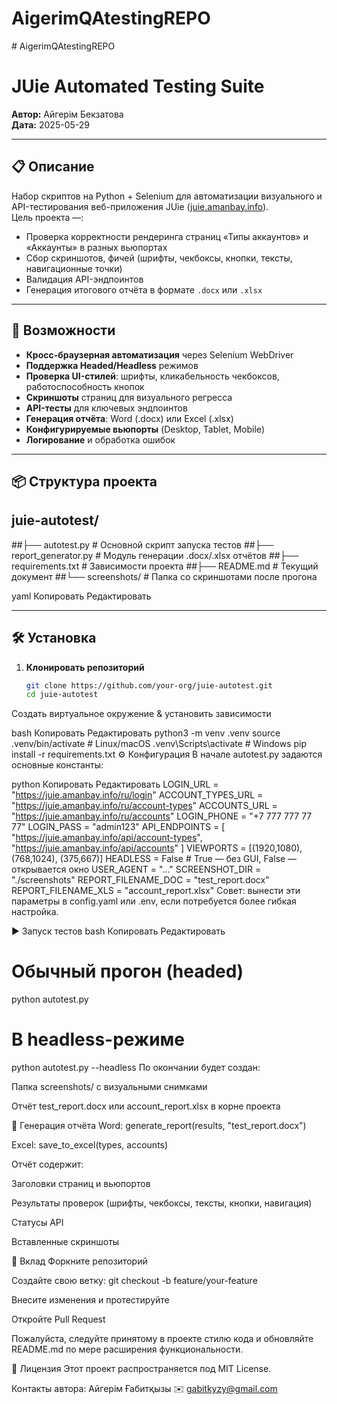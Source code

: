 # AigerimQAtestingREPO


﻿# AigerimQAtestingREPO

# JUie Automated Testing Suite

**Автор:** Айгерім Бекзатова  
**Дата:** 2025-05-29

---

## 📋 Описание

Набор скриптов на Python + Selenium для автоматизации визуального и API-тестирования веб-приложения JUie ([juie.amanbay.info](https://juie.amanbay.info)).  
Цель проекта —:

- Проверка корректности рендеринга страниц «Типы аккаунтов» и «Аккаунты» в разных вьюпортах  
- Сбор скриншотов, фичей (шрифты, чекбоксы, кнопки, тексты, навигационные точки)  
- Валидация API-эндпоинтов  
- Генерация итогового отчёта в формате `.docx` или `.xlsx`

---

## 🚀 Возможности

- **Кросс-браузерная автоматизация** через Selenium WebDriver  
- **Поддержка Headed/Headless** режимов  
- **Проверка UI-стилей**: шрифты, кликабельность чекбоксов, работоспособность кнопок  
- **Скриншоты** страниц для визуального регресса  
- **API-тесты** для ключевых эндпоинтов  
- **Генерация отчёта**: Word (.docx) или Excel (.xlsx)  
- **Конфигурируемые вьюпорты** (Desktop, Tablet, Mobile)  
- **Логирование** и обработка ошибок

---

## 📦 Структура проекта

## juie-autotest/
##├── autotest.py # Основной скрипт запуска тестов
##├── report_generator.py # Модуль генерации .docx/.xlsx отчётов
##├── requirements.txt # Зависимости проекта
##├── README.md # Текущий документ
##└── screenshots/ # Папка со скриншотами после прогона

yaml
Копировать
Редактировать

---

## 🛠️ Установка

1. **Клонировать репозиторий**  
   ```bash
   git clone https://github.com/your-org/juie-autotest.git
   cd juie-autotest
Создать виртуальное окружение & установить зависимости

bash
Копировать
Редактировать
python3 -m venv .venv
source .venv/bin/activate      # Linux/macOS
.venv\Scripts\activate         # Windows
pip install -r requirements.txt
⚙️ Конфигурация
В начале autotest.py задаются основные константы:

python
Копировать
Редактировать
LOGIN_URL           = "https://juie.amanbay.info/ru/login"
ACCOUNT_TYPES_URL   = "https://juie.amanbay.info/ru/account-types"
ACCOUNTS_URL        = "https://juie.amanbay.info/ru/accounts"
LOGIN_PHONE         = "+7 777 777 77 77"
LOGIN_PASS          = "admin123"
API_ENDPOINTS       = [
    "https://juie.amanbay.info/api/account-types",
    "https://juie.amanbay.info/api/accounts"
]
VIEWPORTS           = [(1920,1080), (768,1024), (375,667)]
HEADLESS            = False      # True — без GUI, False — открывается окно
USER_AGENT          = "…"
SCREENSHOT_DIR      = "./screenshots"
REPORT_FILENAME_DOC = "test_report.docx"
REPORT_FILENAME_XLS = "account_report.xlsx"
Совет: вынести эти параметры в config.yaml или .env, если потребуется более гибкая настройка.

▶️ Запуск тестов
bash
Копировать
Редактировать
# Обычный прогон (headed)
python autotest.py

# В headless-режиме
python autotest.py --headless
По окончании будет создан:

Папка screenshots/ с визуальными снимками

Отчёт test_report.docx или account_report.xlsx в корне проекта

📄 Генерация отчёта
Word: generate_report(results, "test_report.docx")

Excel: save_to_excel(types, accounts)

Отчёт содержит:

Заголовки страниц и вьюпортов

Результаты проверок (шрифты, чекбоксы, тексты, кнопки, навигация)

Статусы API

Вставленные скриншоты

🤝 Вклад
Форкните репозиторий

Создайте свою ветку: git checkout -b feature/your-feature

Внесите изменения и протестируйте

Откройте Pull Request

Пожалуйста, следуйте принятому в проекте стилю кода и обновляйте README.md по мере расширения функциональности.

📜 Лицензия
Этот проект распространяется под MIT License.

Контакты автора:
Айгерім Ғабитқызы
✉️ gabitkyzy@gmail.com
